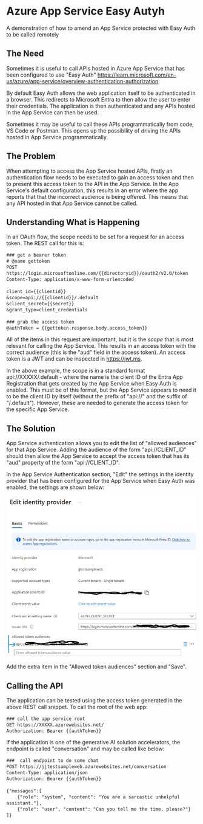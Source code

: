 # Azure App Service Easy Autyh
A demonstration of how to amend an App Service protected with Easy Auth to be called remotely

## The Need
Sometimes it is useful to call APIs hosted in Azure App Service that has been configured to use "Easy Auth" https://learn.microsoft.com/en-us/azure/app-service/overview-authentication-authorization. 

By default Easy Auth allows the web application itself to be authenticated in a browser. This redirects to Microsoft Entra to then allow the user to enter their credentials. The application is then authenticated and any APIs hosted in the App Service can then be used. 

Sometimes it may be useful to call these APIs programmatically from code, VS Code or Postman. This opens up the possibility of driving the APIs hosted in App Service programmatically.

## The Problem
When attempting to access the App Service hosted APIs, firstly an authentication flow needs to be executed to gain an access token and then to present this access token to the API in the App Service. In the App Service's default configuration, this results in an error where the app reports that that the incorrect audience is being offered. This means that any API hosted in that App Service cannot be called.

## Understanding What is Happening
In an OAuth flow, the scope needs to be set for a request for an access token. The REST call for this is:

```
### get a bearer token
# @name gettoken
POST https://login.microsoftonline.com/{{directoryid}}/oauth2/v2.0/token
Content-Type: application/x-www-form-urlencoded

client_id={{clientid}}
&scope=api://{{clientid}}/.default
&client_secret={{secret}}
&grant_type=client_credentials

### grab the access token
@authToken = {{gettoken.response.body.access_token}}
```

All of the items in this request are important, but it is the *scope* that is most relevant for calling the App Service. This results in an access token with the correct audience (this is the "aud" field in the access token). An access token is a JWT and can be inspected in https://jwt.ms.

In the above example, the scope is in a standard format api://XXXXX/.default - where the name is the client ID of the Entra App Registration that gets created by the App Service when Easy Auth is enabled. This must be of this format, but the App Service appears to need it to be the client ID by itself (without the prefix of "api://" and the suffix of "/.default"). However, these are needed to generate the access token for the specific App Service.

## The Solution
App Service authentication allows you to edit the list of "allowed audiences" for that App Service. Adding the audience of the form "api://CLIENT_ID" should then allow the App Service to accept the access token that has its "aud" property of the form "api://CLIENT_ID".

In the App Service Authentication section, "Edit" the settings in the identity provider that has been configured for the App Service when Easy Auth was enabled, the settings are shown below: 

![alt text](./app-service-easy-auth-allowed-audiences.png "Edit allowed audiences")

Add the extra item in the "Allowed token audiences" section and "Save".

## Calling the API
The application can be tested using the access token generated in the above REST call snippet. To call the root of the web app:

```
### call the app service root
GET https://XXXXX.azurewebsites.net/
Authorization: Bearer {{authToken}}
```

If the application is one of the generative AI solution accelerators, the endpoint is called "conversation" and may be called like below:
```
###  call endpoint to do some chat
POST https://jjtestsampleweb.azurewebsites.net/conversation
Content-Type: application/json
Authorization: Bearer {{authToken}}

{"messages":[
    {"role": "system", "content": "You are a sarcastic unhelpful assistant."},
    {"role": "user", "content": "Can you tell me the time, please?"}
]}
```

